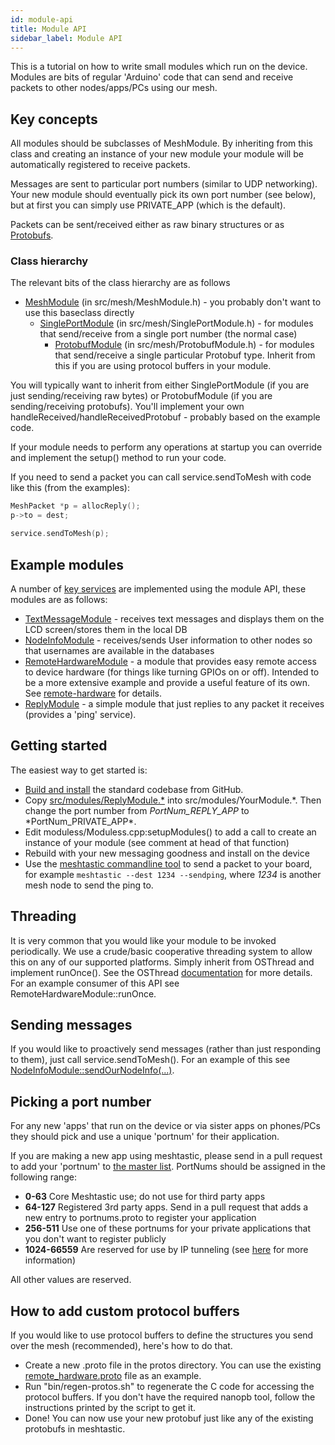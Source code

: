 ```yaml
---
id: module-api
title: Module API
sidebar_label: Module API
---
```


This is a tutorial on how to write small modules which run on the device. Modules are bits of regular 'Arduino' code that can send and receive packets to other nodes/apps/PCs using our mesh.

## Key concepts

All modules should be subclasses of MeshModule. By inheriting from this class and creating an instance of your new module your module will be automatically registered to receive packets.

Messages are sent to particular port numbers (similar to UDP networking). Your new module should eventually pick its own port number (see below), but at first you can simply use PRIVATE_APP (which is the default).

Packets can be sent/received either as raw binary structures or as [Protobufs](https://developers.google.com/protocol-buffers).

### Class hierarchy

The relevant bits of the class hierarchy are as follows

- [MeshModule](http://github.com/meshtastic/meshtastic-device/tree/master/src/mesh/MeshModule.h) (in src/mesh/MeshModule.h) - you probably don't want to use this baseclass directly
  - [SinglePortModule](http://github.com/meshtastic/meshtastic-device/tree/master/src/mesh/SinglePortModule.h) (in src/mesh/SinglePortModule.h) - for modules that send/receive from a single port number (the normal case)
    - [ProtobufModule](http://github.com/meshtastic/meshtastic-device/tree/master/src/mesh/ProtobufModule.h) (in src/mesh/ProtobufModule.h) - for modules that send/receive a single particular Protobuf type. Inherit from this if you are using protocol buffers in your module.

You will typically want to inherit from either SinglePortModule (if you are just sending/receiving raw bytes) or ProtobufModule (if you are sending/receiving protobufs). You'll implement your own handleReceived/handleReceivedProtobuf - probably based on the example code.

If your module needs to perform any operations at startup you can override and implement the setup() method to run your code.

If you need to send a packet you can call service.sendToMesh with code like this (from the examples):

```cpp
MeshPacket *p = allocReply();
p->to = dest;

service.sendToMesh(p);
```

## Example modules

A number of [key services](http://github.com/meshtastic/meshtastic-device/tree/master/src/modules) are implemented using the module API, these modules are as follows:

- [TextMessageModule](http://github.com/meshtastic/meshtastic-device/tree/master/src/modules/TextMessageModule.h) - receives text messages and displays them on the LCD screen/stores them in the local DB
- [NodeInfoModule](http://github.com/meshtastic/meshtastic-device/tree/master/src/modules/NodeInfoModule.h) - receives/sends User information to other nodes so that usernames are available in the databases
- [RemoteHardwareModule](http://github.com/meshtastic/meshtastic-device/tree/master/src/modules/RemoteHardwareModule.h) - a module that provides easy remote access to device hardware (for things like turning GPIOs on or off). Intended to be a more extensive example and provide a useful feature of its own. See [remote-hardware](/docs/software/other/remote-hardware-service) for details.
- [ReplyModule](http://github.com/meshtastic/meshtastic-device/tree/master/src/modules/ReplyModule.h) - a simple module that just replies to any packet it receives (provides a 'ping' service).

## Getting started

The easiest way to get started is:

- [Build and install](/docs/developers/firmware/build-env) the standard codebase from GitHub.
- Copy [src/modules/ReplyModule.\*](http://github.com/meshtastic/meshtastic-device/tree/master/src/modules/ReplyModule.cpp) into src/modules/YourModule.*. Then change the port number from *PortNum_REPLY_APP* to *PortNum_PRIVATE_APP\*.
- Edit moduless/Moduless.cpp:setupModules() to add a call to create an instance of your module (see comment at head of that function)
- Rebuild with your new messaging goodness and install on the device
- Use the [meshtastic commandline tool](https://github.com/meshtastic/Meshtastic-python) to send a packet to your board, for example `meshtastic --dest 1234 --sendping`, where _1234_ is another mesh node to send the ping to.

## Threading

It is very common that you would like your module to be invoked periodically.
We use a crude/basic cooperative threading system to allow this on any of our supported platforms. Simply inherit from OSThread and implement runOnce(). See the OSThread [documentation](http://github.com/meshtastic/meshtastic-device/tree/master/src/concurrency/OSThread.h) for more details. For an example consumer of this API see RemoteHardwareModule::runOnce.

## Sending messages

If you would like to proactively send messages (rather than just responding to them), just call service.sendToMesh(). For an example of this see [NodeInfoModule::sendOurNodeInfo(...)](http://github.com/meshtastic/meshtastic-device/tree/master/src/modules/NodeInfoModule.cpp).

## Picking a port number

For any new 'apps' that run on the device or via sister apps on phones/PCs they should pick and use a unique 'portnum' for their application.

If you are making a new app using meshtastic, please send in a pull request to add your 'portnum' to [the master list](https://github.com/meshtastic/Meshtastic-protobufs/blob/master/portnums.proto). PortNums should be assigned in the following range:

- **0-63** Core Meshtastic use; do not use for third party apps
- **64-127** Registered 3rd party apps. Send in a pull request that adds a new entry to portnums.proto to register your application
- **256-511** Use one of these portnums for your private applications that you don't want to register publicly
- **1024-66559** Are reserved for use by IP tunneling (see [here](/docs/developers/firmware/portnum) for more information)

All other values are reserved.

## How to add custom protocol buffers

If you would like to use protocol buffers to define the structures you send over the mesh (recommended), here's how to do that.

- Create a new .proto file in the protos directory. You can use the existing [remote_hardware.proto](https://github.com/meshtastic/Meshtastic-protobufs/blob/master/remote_hardware.proto) file as an example.
- Run "bin/regen-protos.sh" to regenerate the C code for accessing the protocol buffers. If you don't have the required nanopb tool, follow the instructions printed by the script to get it.
- Done! You can now use your new protobuf just like any of the existing protobufs in meshtastic.
